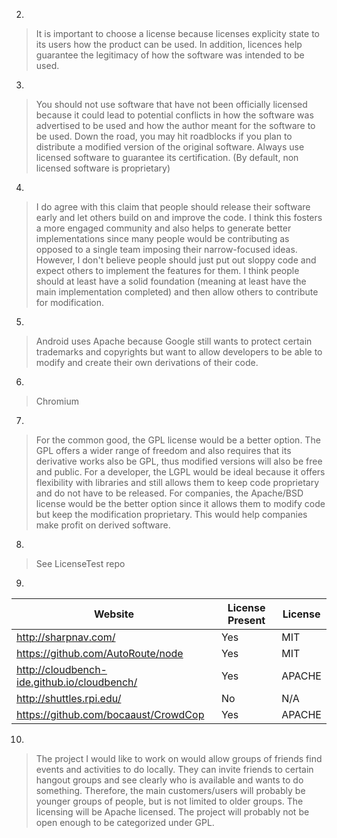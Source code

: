 2)
> It is important to choose a license because licenses explicity state to its users how the product can be used. In addition, licences help guarantee the legitimacy of how the software was intended to be used.

3)
> You should not use software that have not been officially licensed because it could lead to potential conflicts in how the software was advertised to be used and how the author meant for the software to be used. Down the road, you may hit roadblocks if you plan to distribute a modified version of the original software. Always use licensed software to guarantee its certification. (By default, non licensed software is proprietary)

4)
> I do agree with this claim that people should release their software early and let others build on and improve the code. I think this fosters a more engaged community and also helps to generate better implementations since many people would be contributing as opposed to a single team imposing their narrow-focused ideas. However, I don't believe people should just put out sloppy code and expect others to implement the features for them. I think people should at least have a solid foundation (meaning at least have the main implementation completed) and then allow others to contribute for modification.

5)
> Android uses Apache because Google still wants to protect certain trademarks and copyrights but want to allow developers to be able to modify and create their own derivations of their code.

6)
> Chromium

7)
> For the common good, the GPL license would be a better option. The GPL offers a wider range of freedom and also requires that its derivative works also be GPL, thus modified versions will also be free and public. For a developer, the LGPL would be ideal because it offers flexibility with libraries and still allows them to keep code proprietary and do not have to be released. For companies, the Apache/BSD license would be the better option since it allows them to modify code but keep the modification proprietary. This would help companies make profit on derived software.

8)
> See LicenseTest repo

9)
>
| Website                                       | License Present | License |
| ----------------------------------------------|-----------------|---------|
| http://sharpnav.com/                          | Yes             | MIT     |
| https://github.com/AutoRoute/node             | Yes             | MIT     |
| http://cloudbench-ide.github.io/cloudbench/   | Yes             | APACHE  |
| http://shuttles.rpi.edu/                      | No              | N/A     |
| https://github.com/bocaaust/CrowdCop          | Yes             | APACHE  |

10)
> The project I would like to work on would allow groups of friends find events and activities to do locally. They can invite friends to certain hangout groups and see clearly who is available and wants to do something. Therefore, the main customers/users will probably be younger groups of people, but is not limited to older groups. The licensing will be Apache licensed. The project will probably not be open enough to be categorized under GPL.
